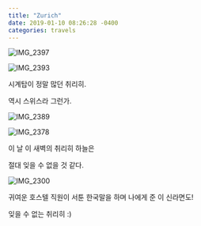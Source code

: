 ```yaml
---
title: "Zurich"
date: 2019-01-10 08:26:28 -0400
categories: travels
---
```




![IMG_2397](https://user-images.githubusercontent.com/49894861/64573984-7c9ad880-d3a8-11e9-8c70-6dee0b69a015.JPG)

![IMG_2393](https://user-images.githubusercontent.com/49894861/64573985-7c9ad880-d3a8-11e9-980b-5c55e895c240.JPG)

시계탑이 정말 많던 취리히.

역시 스위스라 그런가.



![IMG_2389](https://user-images.githubusercontent.com/49894861/64573987-7c9ad880-d3a8-11e9-9ca8-8421b3bd3d50.JPG)



![IMG_2378](https://user-images.githubusercontent.com/49894861/64573988-7c9ad880-d3a8-11e9-8b8b-a65f6d6fcb8e.JPG)


이 날 이 새벽의 취리히 하늘은

절대 잊을 수 없을 것 같다.




![IMG_2300](https://user-images.githubusercontent.com/49894861/64574549-d69c9d80-d3aa-11e9-87f5-d5e8b5090c85.JPG)


귀여운 호스텔 직원이 서툰 한국말을 하며 나에게 준 이 신라면도!
 
잊을 수 없는 취리히 :)

